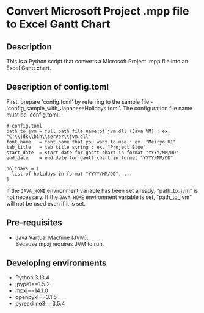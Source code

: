 # Convert Microsoft Project .mpp file to Excel Gantt Chart

## Description

This is a Python script that converts a Microsoft Project .mpp file into an Excel Gantt chart.

## Description of config.toml

First, prepare 'config.toml' by referring to the sample file - 'config_sample_with_JapaneseHolidays.toml'.
The configuration file name must be 'config.toml'.

```
# config.toml
path_to_jvm = full path file name of jvm.dll (Java VM) : ex. "C:\\jdk\\bin\\server\\jvm.dll"
font_name   = font name that you want to use : ex. "Meiryo UI"
tab_title   = tab title string : ex. "Project Blue"
start_date  = start date for gantt chart in format "YYYY/MM/DD"
end_date    = end date for gantt chart in format "YYYY/MM/DD"

holidays = [
  list of holidays in format "YYYY/MM/DD", ...
]
```

If the `JAVA_HOME` environment variable has been set already, "path_to_jvm" is not necessary.
If the `JAVA_HOME` environment variable is set, "path_to_jvm" will not be used even if it is set.

## Pre-requisites

- Java Vartual Machine (JVM).  
  Because mpxj requires JVM to run.

## Developing environments

- Python 3.13.4
- jpype1==1.5.2
- mpxj==14.1.0
- openpyxl==3.1.5
- pyreadline3==3.5.4

